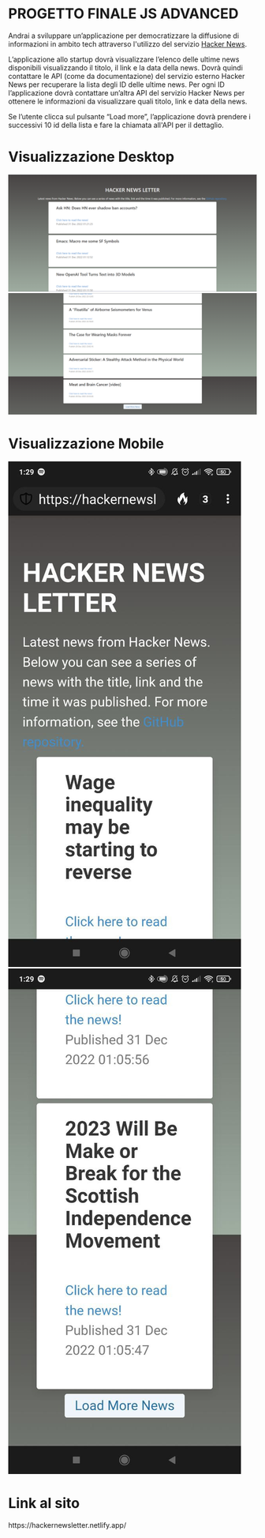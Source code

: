 # PROGETTO FINALE JS ADVANCED
Andrai a sviluppare un’applicazione per democratizzare la diffusione di informazioni in ambito tech attraverso l'utilizzo del servizio <a href="https://github.com/HackerNews/API">Hacker News</a>.

L’applicazione allo startup dovrà visualizzare l’elenco delle ultime news disponibili visualizzando il titolo, il link e la data della news. Dovrà quindi contattare le API (come da documentazione) del servizio esterno Hacker News per recuperare la lista degli ID delle ultime news. Per ogni ID l’applicazione dovrà contattare un’altra API del servizio Hacker News per ottenere le informazioni da visualizzare quali titolo, link e data della news.

Se l’utente clicca sul pulsante “Load more”, l’applicazione dovrà prendere i successivi 10 id della lista e fare la chiamata all'API per il dettaglio.

# Visualizzazione Desktop
<img 
src="src\images\desktopV3.png"
/>
<img 
src="src\images\desktopV2.png"
/>
# Visualizzazione Mobile
<img 
src="src\images\mobileV1.png"
/>
<img 
src="src\images\mobileV2.png"
/>
# Link al sito
<link> https://hackernewsletter.netlify.app/ <!link>
